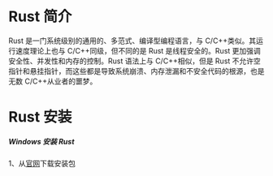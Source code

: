 # Rust 简介

Rust 是一门系统级别的通用的、多范式、编译型编程语言，与 C/C++类似。其运行速度理论上也与 C/C++同级，但不同的是 Rust 是线程安全的。Rust 更加强调安全性、并发性和内存的控制。Rust 语法上与 C/C++相似，但是 Rust 不允许空指针和悬挂指针，而这些都是导致系统崩溃、内存泄漏和不安全代码的根源，也是无数 C/C++从业者的噩梦。

# Rust 安装

##### Windows 安装 Rust

1、从[官网](https://www.rust-lang.org/tools/install)下载安装包
